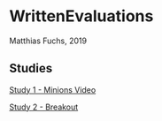 # WrittenEvaluations
Matthias Fuchs, 2019

## Studies
[Study 1 - Minions Video](study1/Writeup.html)

[Study 2 - Breakout](study2-game/Written_2_Full.html)
